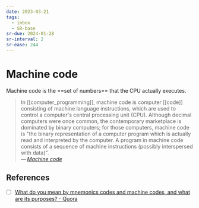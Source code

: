 ```yaml
---
date: 2023-03-21
tags:
  - inbox
  - SR-base
sr-due: 2024-01-28
sr-interval: 2
sr-ease: 244
---
```


# Machine code

Machine code is the ==set of numbers== that the CPU actually executes.

> In [[computer_programming]], machine code is computer [[code]] consisting of
> machine language instructions, which are used to control a computer's central
> processing unit (CPU). Although decimal computers were once common, the
> contemporary marketplace is dominated by binary computers; for those
> computers, machine code is "the binary representation of a computer program
> which is actually read and interpreted by the computer. A program in machine
> code consists of a sequence of machine instructions (possibly interspersed
> with data)".\
— <cite>[Machine code](https://en.wikipedia.org/wiki/Machine_code)</cite>

## References

- [ ] [What do you mean by mnemonics codes and machine codes, and what are its purposes? - Quora](https://www.quora.com/What-do-you-mean-by-mnemonics-codes-and-machine-codes-and-what-are-its-purposes)
